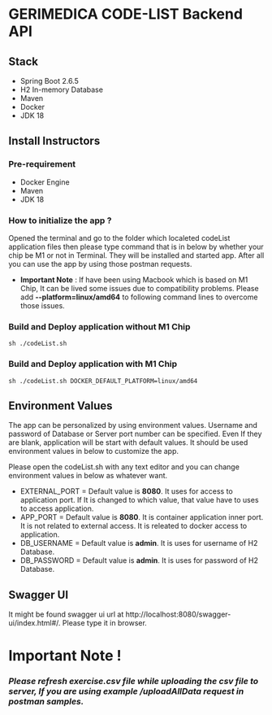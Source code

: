 # GERIMEDICA CODE-LIST Backend API

## Stack

- Spring Boot 2.6.5
- H2 In-memory Database
- Maven
- Docker
- JDK 18

## Install Instructors

### Pre-requirement
- Docker Engine
- Maven
- JDK 18

### How to initialize the app ?
Opened the terminal and go to the folder which localeted codeList application files then please type command that is in below by whether your chip be M1 or not in Terminal. They will be installed and started app. After all you can use the app by using those postman requests.

- **Important Note** : If have been using Macbook which is based on M1 Chip, It can be lived some issues due to compatibility problems. Please add **--platform=linux/amd64** to following command lines to overcome those issues.

### Build and Deploy application without M1 Chip
``` 
sh ./codeList.sh
```
### Build and Deploy application with M1 Chip
``` 
sh ./codeList.sh DOCKER_DEFAULT_PLATFORM=linux/amd64
```

## Environment Values
The app can be personalized by using environment values. Username and password of Database or Server port number can be specified. Even If they are blank, application will be start with default values. It should be used environment values in below to customize the app.

Please open the codeList.sh with any text editor and you can change environment values in below as whatever want.

- EXTERNAL_PORT = Default value is **8080**. It uses for access to application port. If It is changed to which value, that value have to uses to access application.
- APP_PORT = Default value is **8080**. It is container application inner port. It is not related to external access. It is releated to docker access to application.
- DB_USERNAME = Default value is **admin**. It is uses for username of H2 Database.
- DB_PASSWORD = Default value is **admin**. It is uses for password of H2 Database.

## Swagger UI

It might be found swagger ui url at http://localhost:8080/swagger-ui/index.html#/. Please type it in browser.

# Important Note !

### *Please refresh exercise.csv file while uploading the csv file to server, If you are using example /uploadAllData request in postman samples.*

